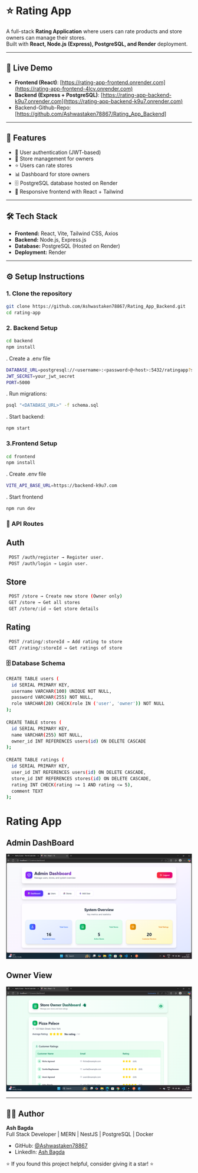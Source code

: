 # ⭐ Rating App

A full-stack **Rating Application** where users can rate products and store owners can manage their stores.  
Built with **React, Node.js (Express), PostgreSQL, and Render** deployment.

---

## 🚀 Live Demo
- **Frontend (React)**: [https://rating-app-frontend.onrender.com](https://rating-app-frontend-4lcv.onrender.com)  
- **Backend (Express + PostgreSQL)**: [https://rating-app-backend-k9u7.onrender.com](https://rating-app-backend-k9u7.onrender.com)
-   Backend-Github-Repo:[https://github.com/Ashwastaken78867/Rating_App_Backend]

---

## 📌 Features
- 🔑 User authentication (JWT-based)
- 🏬 Store management for owners
- ⭐ Users can rate stores
- 📊 Dashboard for store owners
- 🗄️ PostgreSQL database hosted on Render
- 🎨 Responsive frontend with React + Tailwind

---

## 🛠️ Tech Stack
- **Frontend:** React, Vite, Tailwind CSS, Axios  
- **Backend:** Node.js, Express.js  
- **Database:** PostgreSQL (Hosted on Render)  
- **Deployment:** Render  

---

## ⚙️ Setup Instructions

### 1. Clone the repository
```bash
git clone https://github.com/Ashwastaken78867/Rating_App_Backend.git
cd rating-app
```
### 2. Backend Setup
```bash
cd backend
npm install
```
. Create a .env file 
```bash
DATABASE_URL=postgresql://<username>:<password>@<host>:5432/ratingapp?sslmode=require
JWT_SECRET=your_jwt_secret
PORT=5000
```
. Run migrations:
```bash
psql "<DATABASE_URL>" -f schema.sql
```
. Start backend:
```bash
npm start
```
### 3.Frontend Setup
```bash
cd frontend
npm install
```
. Create .env file 
```bash
VITE_API_BASE_URL=https://backend-k9u7.com
```
. Start frontend
```bash
npm run dev
```

### 📂 API Routes
## Auth
```bash
 POST /auth/register → Register user.
 POST /auth/login → Login user.
```
## Store
```bash
 POST /store → Create new store (Owner only)
 GET /store → Get all stores
 GET /store/:id → Get store details
```
## Rating
```bash
 POST /rating/:storeId → Add rating to store
 GET /rating/:storeId → Get ratings of store
```
### 🗄️ Database Schema
```bash
CREATE TABLE users (
  id SERIAL PRIMARY KEY,
  username VARCHAR(100) UNIQUE NOT NULL,
  password VARCHAR(255) NOT NULL,
  role VARCHAR(20) CHECK(role IN ('user', 'owner')) NOT NULL
);

CREATE TABLE stores (
  id SERIAL PRIMARY KEY,
  name VARCHAR(255) NOT NULL,
  owner_id INT REFERENCES users(id) ON DELETE CASCADE
);

CREATE TABLE ratings (
  id SERIAL PRIMARY KEY,
  user_id INT REFERENCES users(id) ON DELETE CASCADE,
  store_id INT REFERENCES stores(id) ON DELETE CASCADE,
  rating INT CHECK(rating >= 1 AND rating <= 5),
  comment TEXT
);
```
# Rating App

## Admin DashBoard
![User Screenshot](https://github.com/Ashwastaken78867/Rating_App_Frontend/blob/main/src/assets/ss3.png?raw=true)

## Owner View
![Owner Screenshot](https://github.com/Ashwastaken78867/Rating_App_Frontend/blob/main/src/assets/ss4.png?raw=true)

---

## 👨‍💻 Author

**Ash Bagda**  
Full Stack Developer | MERN | NestJS | PostgreSQL | Docker  

- GitHub: [@Ashwastaken78867](https://github.com/Ashwastaken78867)  
- LinkedIn: [Ash Bagda](https://www.linkedin.com/in/ash-bagda/)  

⭐ If you found this project helpful, consider giving it a star! ⭐























